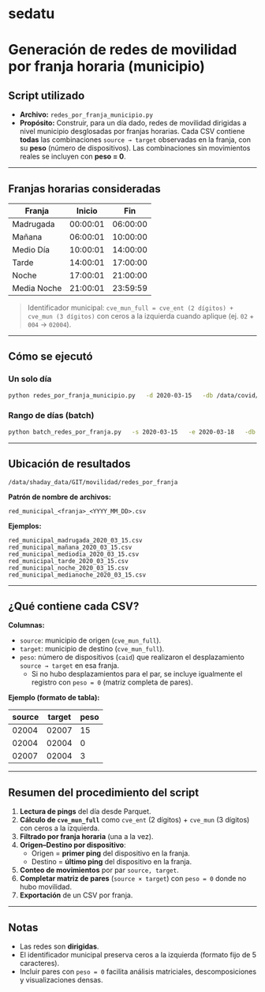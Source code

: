 # sedatu

# Generación de redes de movilidad por franja horaria (municipio)

## Script utilizado
- **Archivo:** `redes_por_franja_municipio.py`
- **Propósito:** Construir, para un día dado, redes de movilidad dirigidas a nivel municipio desglosadas por franjas horarias. Cada CSV contiene **todas** las combinaciones `source → target` observadas en la franja, con su **peso** (número de dispositivos). Las combinaciones sin movimientos reales se incluyen con **peso = 0**.

---

## Franjas horarias consideradas
| Franja       | Inicio    | Fin       |
|--------------|-----------|-----------|
| Madrugada    | 00:00:01  | 06:00:00  |
| Mañana       | 06:00:01  | 10:00:00  |
| Medio Día    | 10:00:01  | 14:00:00  |
| Tarde        | 14:00:01  | 17:00:00  |
| Noche        | 17:00:01  | 21:00:00  |
| Media Noche  | 21:00:01  | 23:59:59  |

> Identificador municipal: `cve_mun_full = cve_ent (2 dígitos) + cve_mun (3 dígitos)` con ceros a la izquierda cuando aplique (ej. `02` + `004` → `02004`).

---

## Cómo se ejecutó

### Un solo día
```bash
python redes_por_franja_municipio.py   -d 2020-03-15   -db /data/covid/aws/movement_parquet   -o /data/shaday_data/GIT/movilidad/redes_por_franja
```

### Rango de días (batch)
```bash
python batch_redes_por_franja.py   -s 2020-03-15   -e 2020-03-18   -db /data/covid/aws/movement_parquet   -o /data/shaday_data/GIT/movilidad/redes_por_franja
```

---

## Ubicación de resultados
```
/data/shaday_data/GIT/movilidad/redes_por_franja
```

**Patrón de nombre de archivos:**
```
red_municipal_<franja>_<YYYY_MM_DD>.csv
```

**Ejemplos:**
```
red_municipal_madrugada_2020_03_15.csv
red_municipal_mañana_2020_03_15.csv
red_municipal_mediodia_2020_03_15.csv
red_municipal_tarde_2020_03_15.csv
red_municipal_noche_2020_03_15.csv
red_municipal_medianoche_2020_03_15.csv
```

---

## ¿Qué contiene cada CSV?

**Columnas:**
- `source`: municipio de origen (`cve_mun_full`).
- `target`: municipio de destino (`cve_mun_full`).
- `peso`: número de dispositivos (`caid`) que realizaron el desplazamiento `source → target` en esa franja.
  - Si no hubo desplazamientos para el par, se incluye igualmente el registro con `peso = 0` (matriz completa de pares).

**Ejemplo (formato de tabla):**

| source | target | peso |
|--------|--------|------|
| 02004  | 02007  | 15   |
| 02004  | 02004  | 0    |
| 02007  | 02004  | 3    |

---

## Resumen del procedimiento del script

1. **Lectura de pings** del día desde Parquet.
2. **Cálculo de `cve_mun_full`** como `cve_ent` (2 dígitos) + `cve_mun` (3 dígitos) con ceros a la izquierda.
3. **Filtrado por franja horaria** (una a la vez).
4. **Origen–Destino por dispositivo**:
   - Origen = **primer ping** del dispositivo en la franja.
   - Destino = **último ping** del dispositivo en la franja.
5. **Conteo de movimientos** por par `source, target`.
6. **Completar matriz de pares** (`source × target`) con `peso = 0` donde no hubo movilidad.
7. **Exportación** de un CSV por franja.

---

## Notas
- Las redes son **dirigidas**.
- El identificador municipal preserva ceros a la izquierda (formato fijo de 5 caracteres).
- Incluir pares con `peso = 0` facilita análisis matriciales, descomposiciones y visualizaciones densas.
